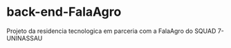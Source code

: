 # back-end-FalaAgro
 Projeto da residencia tecnologica em parceria com a FalaAgro do SQUAD 7- UNINASSAU
 
